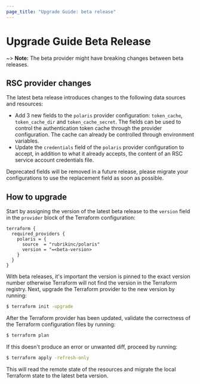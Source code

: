 ```yaml
---
page_title: "Upgrade Guide: beta release"
---
```


# Upgrade Guide Beta Release
~> **Note:** The beta provider might have breaking changes between beta releases.

## RSC provider changes
The latest beta release introduces changes to the following data sources and resources:
  * Add 3 new fields to the `polaris` provider configuration: `token_cache`, `token_cache_dir` and `token_cache_secret`.
    The fields can be used to control the authentication token cache through the provider configuration. The cache can
    already be controlled through environment variables.
  * Update the  `credentials` field of the `polaris` provider configuration to accept, in addition to what it already
    accepts, the content of an RSC service account credentials file.

Deprecated fields will be removed in a future release, please migrate your configurations to use the replacement field
as soon as possible.

## How to upgrade
Start by assigning the version of the latest beta release to the `version` field in the `provider` block of the
Terraform configuration:
```hcl
terraform {
  required_providers {
    polaris = {
      source  = "rubrikinc/polaris"
      version = "=<beta-version>
    }
  }
}
```
With beta releases, it's important the version is pinned to the exact version number otherwise Terraform will not find
the version in the Terraform registry. Next, upgrade the Terraform provider to the new version by running:
```bash
$ terraform init -upgrade
```
After the Terraform provider has been updated, validate the correctness of the Terraform configuration files by running:
```bash
$ terraform plan
```
If this doesn't produce an error or unwanted diff, proceed by running:
```bash
$ terraform apply -refresh-only
```
This will read the remote state of the resources and migrate the local Terraform state to the latest beta version.
